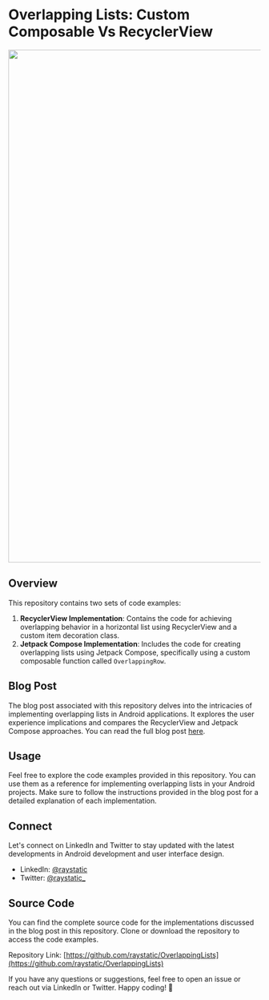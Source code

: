 # Overlapping Lists: Custom Composable Vs RecyclerView
<img
    height="1024" src="https://github.com/raystatic/OverlappingLists/assets/31301266/9993b62a-0a9c-4383-ad9c-ea46b1b9da42"/>

## Overview
This repository contains two sets of code examples:
1. **RecyclerView Implementation**: Contains the code for achieving overlapping behavior in a horizontal list using RecyclerView and a custom item decoration class.
2. **Jetpack Compose Implementation**: Includes the code for creating overlapping lists using Jetpack Compose, specifically using a custom composable function called `OverlappingRow`.

## Blog Post
The blog post associated with this repository delves into the intricacies of implementing overlapping lists in Android applications. It explores the user experience implications and compares the RecyclerView and Jetpack Compose approaches. You can read the full blog post [here](https://rahul9650ray.medium.com/overlapping-lists-custom-composable-vs-recyclerview-9d0655c5a20e).

## Usage
Feel free to explore the code examples provided in this repository. You can use them as a reference for implementing overlapping lists in your Android projects. Make sure to follow the instructions provided in the blog post for a detailed explanation of each implementation.

## Connect
Let's connect on LinkedIn and Twitter to stay updated with the latest developments in Android development and user interface design.

- LinkedIn: [@raystatic](https://www.linkedin.com/in/raystatic/)
- Twitter: [@raystatic_](https://twitter.com/raystatic_)

## Source Code
You can find the complete source code for the implementations discussed in the blog post in this repository. Clone or download the repository to access the code examples.

Repository Link: [https://github.com/raystatic/OverlappingLists](https://github.com/raystatic/OverlappingLists)

If you have any questions or suggestions, feel free to open an issue or reach out via LinkedIn or Twitter. Happy coding! 🚀
